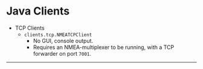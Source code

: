 # Java Clients

- TCP Clients
  - `clients.tcp.NMEATCPClient`
    - No GUI, console output.
    - Requires an NMEA-multiplexer to be running, with a TCP forwarder on port `7001`.

---
